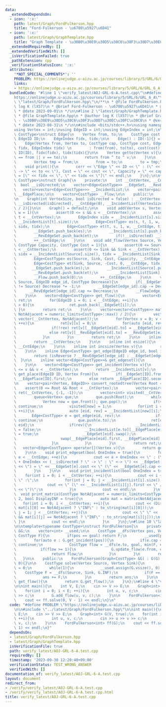 ```yaml
---
data:
  _extendedDependsOn:
  - icon: ':x:'
    path: latest/Graph/FordFulkerson.hpp
    title: "Ford-Fulkerson - \u6700\u5927\u6D41"
  - icon: ':x:'
    path: latest/Graph/GraphTemplate.hpp
    title: "Graph Template - \u30B0\u30E9\u30D5\u30C6\u30F3\u30D7\u30EC\u30FC\u30C8"
  _extendedRequiredBy: []
  _extendedVerifiedWith: []
  _isVerificationFailed: true
  _pathExtension: cpp
  _verificationStatusIcon: ':x:'
  attributes:
    '*NOT_SPECIAL_COMMENTS*': ''
    PROBLEM: https://onlinejudge.u-aizu.ac.jp/courses/library/5/GRL/6/GRL_6_A
    links:
    - https://onlinejudge.u-aizu.ac.jp/courses/library/5/GRL/6/GRL_6_A
  bundledCode: "#line 1 \"verify_latest/AOJ-GRL-6-A.test.cpp\"\n#define PROBLEM \"\
    https://onlinejudge.u-aizu.ac.jp/courses/library/5/GRL/6/GRL_6_A\"\n\n#line 1\
    \ \"latest/Graph/FordFulkerson.hpp\"\n/**\n * @file FordFulkerson.hpp\n * @author\
    \ log K (lX57)\n * @brief Ford-Fulkerson - \u6700\u5927\u6D41\n * @version 2.0\n\
    \ * @date 2023-09-01\n */\n\n#line 2 \"latest/Graph/GraphTemplate.hpp\"\n\n/**\n\
    \ * @file GraphTemplate.hpp\n * @author log K (lX57)\n * @brief Graph Template\
    \ - \u30B0\u30E9\u30D5\u30C6\u30F3\u30D7\u30EC\u30FC\u30C8\n * @version 2.1\n\
    \ * @date 2023-08-31\n */\n\n#include <bits/stdc++.h>\nusing namespace std;\n\n\
    using Vertex = int;\nusing EdgeID = int;\nusing EdgeIndex = int;\n\ntemplate<typename\
    \ CostType>\nstruct Edge{\n    Vertex from, to;\n    CostType cost, cap;\n   \
    \ EdgeID ID;\n    EdgeIndex fidx, tidx;\n\n    Edge() : ID(-1){} = default;\n\n\
    \    Edge(Vertex from, Vertex to, CostType cap, CostType cost, EdgeID ID, EdgeIndex\
    \ fidx, EdgeIndex tidx) \n        : from(from), to(to), cost(cost), cap(cap),\
    \ ID(ID), fidx(fidx), tidx(tidx){}\n\n    Vertex getto(Vertex v){\n        assert(v\
    \ == from || v == to);\n        return from ^ to ^ v;\n    }\n\n    void swap(){\n\
    \        Vertex tmp = from;\n        from = to;\n        to = tmp;\n    }\n\n\
    \    void print(){\n        cerr << \"Edge \" << ID << \" : (\" << from << \"\
    \ -> \" << to << \"), Cost = \" << cost << \", Capacity = \" << cap << \", Place\
    \ = [\" << fidx << \", \" << tidx << \"]\" << endl;\n    }\n};\n\ntemplate<typename\
    \ CostType>\nstruct Graph{\n    private:\n    int __CntVertex, __CntEdge;\n  \
    \  bool __isDirected;\n    vector<Edge<CostType>> __EdgeSet, __RevEdgeSet;\n \
    \   vector<vector<Edge<CostType>>> __IncidentList;\n    vector<pair<int, int>>\
    \ __EdgePlace;\n\n    vector<CostType> __Flow;\n\n    public:\n    CostType INF;\n\
    \n    Graph(int VertexSize, bool isDirected = false) : __CntVertex(VertexSize),\
    \ __isDirected(isDirected), __CntEdge(0), __IncidentList(VertexSize), INF(numeric_limits<CostType>::max()\
    \ / 2){}\n\n    Graph() = default;\n\n    void add(Vertex s, Vertex t, CostType\
    \ w = 1){\n        assert(0 <= s && s < __CntVertex);\n        assert(0 <= t &&\
    \ t < __CntVertex);\n        EdgeIndex sidx = __IncidentList[s].size(), tidx =\
    \ __IncidentList[t].size();\n        Edge<CostType> es(s, t, 1, w, __CntEdge,\
    \ sidx, tidx);\n        Edge<CostType> et(t, s, 1, w, __CntEdge, tidx, sidx);\n\
    \        __EdgeSet.push_back(es);\n        __IncidentList[s].push_back(es);\n\
    \        __RevEdgeSet.push_back(et);\n        if(!__isDirected) __IncidentList[t].push_back(et);\n\
    \        ++__CntEdge;\n    }\n\n    void add_flow(Vertex Source, Vertex Sink,\
    \ CostType Capacity, CostType Cost = 1){\n        assert(0 <= Source && Source\
    \ < __CntVertex);\n        assert(0 <= Sink && Sink < __CntVertex);\n        EdgeIndex\
    \ sidx = __IncidentList[Source].size(), tidx = __IncidentList[Sink].size();\n\
    \        Edge<CostType> es(Source, Sink, Cost, Capacity, __CntEdge, sidx, tidx);\n\
    \        Edge<CostType> et(Sink, Source, -Cost, 0, __CntEdge, tidx, sidx);\n \
    \       __EdgeSet.push_back(es);\n        __IncidentList[Source].push_back(es);\n\
    \        __RevEdgeSet.push_back(et);\n        __IncidentList[Sink].push_back(et);\n\
    \        __Flow.push_back(0);\n        ++__CntEdge;\n    }\n\n    void update_flow(Vertex\
    \ Source, EdgeID edge_id, CostType Decrease){\n        if(__EdgeSet[edge_id].from\
    \ != Source) Decrease *= -1;\n        __EdgeSet[edge_id].cap -= Decrease;\n  \
    \      __RevEdgeSet[edge_id].cap += Decrease;\n        __Flow[edge_id] += Decrease;\n\
    \    }\n\n    vector<Edge<CostType>> get_flow(){\n        vector<Edge<CostType>>\
    \ ret;\n        for(EdgeID i = 0; i < __CntEdge; ++i){\n            if(__Flow[i]\
    \ > 0){\n                ret.push_back(__EdgeSet[i]);\n            }\n       \
    \ }\n        return ret;\n    }\n\n    vector<vector<CostType>> matrix(CostType\
    \ NotAdjacent = numeric_limits<CostType>::max() / 2){\n        vector ret(__CntVertex,\
    \ vector(__CntVertex, NotAdjacent));\n        for(Vertex v = 0; v < __CntVertex;\
    \ ++v){\n            ret[v][v] = 0;\n            for(auto [eid, rev] : __IncidentList[v]){\n\
    \                if(!rev) ret[v][__EdgeSet[eid].to] = __EdgeSet[eid].cost;\n \
    \               else ret[v][__RevEdgeSet[eid].to] = __RevEdgeSet[eid].cost;\n\
    \            }\n        }\n        return ret;\n    }\n\n    inline int vsize(){\n\
    \        return __CntVertex;\n    }\n\n    inline int esize(){\n        return\
    \ __CntEdge;\n    }\n\n    inline int incsize(Vertex v){\n        return __IncidentList[v].size();\n\
    \    }\n\n    inline Edge<CostType> get_edge(EdgeID edge_id, bool isReverse){\n\
    \        return (isReverse ? __RevEdgeSet[edge_id] : __EdgeSet[edge_id]);\n  \
    \  }\n\n    inline vector<Edge<CostType>>& get_edgeset(){\n        return __EdgeSet;\n\
    \    }\n\n    vector<Edge<CostType>> get_incident(Vertex v){\n        assert(0\
    \ <= v && v < __CntVertex);\n        return __IncidentList[v];\n    }\n\n    EdgeIndex\
    \ get_place(EdgeID ID, Vertex From){\n        if(__EdgeSet[ID].from == From) return\
    \ __EdgePlace[ID].first;\n        else return __EdgePlace[ID].second;\n    }\n\
    \n    vector<pair<Vertex, EdgeID>> convert_rootedtree(Vertex Root = 0){\n    \
    \    assert(0 <= Root && Root < __CntVertex);\n        vector<pair<Vertex, EdgeID>>\
    \ ret(__CntVertex, {-1, -1});\n        vector<int> visited(__CntVertex, 0);\n\
    \        queue<Vertex> que;\n        que.push(Root);\n        while(que.size()){\n\
    \            Vertex now = que.front(); que.pop();\n            if(visited[now])\
    \ continue;\n            visited[now] = 1;\n            for(int i = 0; i < __IncidentList[now].size();\
    \ ++i){\n                auto [eid, rev] = __IncidentList[now][i];\n         \
    \       Edge<CostType> e = get_edge(eid, rev);\n                if(visited[e.to])\
    \ continue;\n                que.push(e.to);\n                ret[e.to] = {now,\
    \ eid};\n                if(rev){\n                    __IncidentList[e.from][__EdgePlace[eid].second].second\
    \ = false;\n                    __IncidentList[e.to][__EdgePlace[eid].first].second\
    \ = true;\n                    __EdgeSet[eid].swap();\n                    __RevEdgeSet[eid].swap();\n\
    \                    swap(__EdgePlace[eid].first, __EdgePlace[eid].second);\n\
    \                }\n            }\n        }\n        return ret;\n    }\n\n \
    \   vector<Edge<CostType>> operator[](Vertex v){\n        return get_incident(v);\n\
    \    }\n\n    void print_edgeset(bool OneIndex = true){\n        for(int e = 0;\
    \ e < __CntEdge; ++e){\n            cout << e + OneIndex << \" : (\" << __EdgeSet[e].from\
    \ + OneIndex << (__isDirected ? \" -> \" : \" <-> \") << __EdgeSet[e].to + OneIndex\
    \ << \") = \" << __EdgeSet[e].cost << \" (\" << __EdgeSet[e].cap << \")\" << endl;\n\
    \        }\n    }\n\n    void print_incidentlist(bool OneIndex = true){\n    \
    \    for(int i = 0; i < __CntVertex; ++i){\n            cout << i + OneIndex <<\
    \ \" :\";\n            for(int j = 0; j < __IncidentList[i].size(); ++j){\n  \
    \              cout << \" (\" << __IncidentList[i][j].first << \" / \" << __IncidentList[i][j].second\
    \ << \")\";\n            }\n            cout << endl;\n        }\n    }\n\n  \
    \  void print_matrix(CostType NotAdjacent = numeric_limits<CostType>::max() /\
    \ 2, bool DisplayINF = true){\n        auto mat = matrix(NotAdjacent);\n     \
    \   for(int i = 0; i < __CntVertex; ++i){\n            cout << (DisplayINF &&\
    \ mat[i][0] == NotAdjacent ? \"INF\" : to_string(mat[i][0]));\n            for(int\
    \ j = 1; j < __CntVertex; ++j){\n                cout << \" \" << (DisplayINF\
    \ && mat[i][j] == NotAdjacent ? \"INF\" : to_string(mat[i][j]));\n           \
    \ }\n            cout << endl;\n        }\n    }\n};\n#line 10 \"latest/Graph/FordFulkerson.hpp\"\
    \n\ntemplate<typename CostType>\nstruct FordFulkerson{\n    private:\n    Graph<CostType>\
    \ &G;\n    vector<int> __used;\n\n    CostType __dfs(Vertex pos, Vertex goal,\
    \ CostType F){\n        if(pos == goal) return F;\n        __used[pos] = 1;\n\
    \        for(auto e : G.get_incident(pos)){\n            if(e.cap == 0 || __used[e.to])\
    \ continue;\n            CostType flow = __dfs(e.to, goal, min(F, e.cap));\n \
    \           if(flow >= 1){\n                G.update_flow(e.from, e.ID, flow);\n\
    \                return flow;\n            }\n        }\n        return 0;\n \
    \   }\n\n    public:\n    FordFulkerson(Graph<CostType> &G) : G(G), __used(G.vsize(),\
    \ 0){}\n\n    CostType solve(Vertex Source, Vertex Sink){\n        CostType ans\
    \ = 0;\n        while(1){\n            __used.assign(G.vsize(), 0);\n        \
    \    CostType F = __dfs(Source, Sink, G.INF);\n            if(F == 0) break;\n\
    \            ans += F;\n        }\n        return ans;\n    }\n\n    vector<Edge<CostType>>\
    \ get_flow(){\n        return G.get_flow();\n    }\n};\n#line 4 \"verify_latest/AOJ-GRL-6-A.test.cpp\"\
    \n\nint main(){\n    int V, E;\n    cin >> V >> E;\n    Graph<int> G(V, true);\n\
    \    for(int i = 0; i < E; ++i){\n        int u, v, c;\n        cin >> u >> v\
    \ >> c;\n        G.add_flow(u, v, c);\n    }\n\n    FordFulkerson<int> ff(G);\n\
    \    cout << ff.solve(0, V - 1) << endl;\n}\n"
  code: "#define PROBLEM \"https://onlinejudge.u-aizu.ac.jp/courses/library/5/GRL/6/GRL_6_A\"\
    \n\n#include \"../latest/Graph/FordFulkerson.hpp\"\n\nint main(){\n    int V,\
    \ E;\n    cin >> V >> E;\n    Graph<int> G(V, true);\n    for(int i = 0; i < E;\
    \ ++i){\n        int u, v, c;\n        cin >> u >> v >> c;\n        G.add_flow(u,\
    \ v, c);\n    }\n\n    FordFulkerson<int> ff(G);\n    cout << ff.solve(0, V -\
    \ 1) << endl;\n}"
  dependsOn:
  - latest/Graph/FordFulkerson.hpp
  - latest/Graph/GraphTemplate.hpp
  isVerificationFile: true
  path: verify_latest/AOJ-GRL-6-A.test.cpp
  requiredBy: []
  timestamp: '2023-09-30 12:20:40+09:00'
  verificationStatus: TEST_WRONG_ANSWER
  verifiedWith: []
documentation_of: verify_latest/AOJ-GRL-6-A.test.cpp
layout: document
redirect_from:
- /verify/verify_latest/AOJ-GRL-6-A.test.cpp
- /verify/verify_latest/AOJ-GRL-6-A.test.cpp.html
title: verify_latest/AOJ-GRL-6-A.test.cpp
---
```

